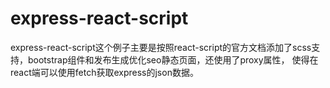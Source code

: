 # express-react-script
express-react-script这个例子主要是按照react-script的官方文档添加了scss支持，bootstrap组件和发布生成优化seo静态页面，还使用了proxy属性，
使得在react端可以使用fetch获取express的json数据。
